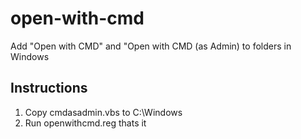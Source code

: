 # open-with-cmd
Add "Open with CMD" and "Open with CMD (as Admin) to folders in Windows
## Instructions
1. Copy cmdasadmin.vbs to C:\Windows
2. Run openwithcmd.reg
thats it
